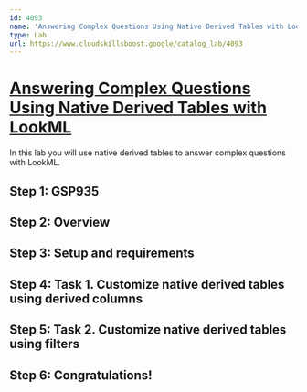 ```yaml
---
id: 4093
name: 'Answering Complex Questions Using Native Derived Tables with LookML'
type: Lab
url: https://www.cloudskillsboost.google/catalog_lab/4093
---
```


# [Answering Complex Questions Using Native Derived Tables with LookML](https://www.cloudskillsboost.google/catalog_lab/4093)

In this lab you will use native derived tables to answer complex questions with LookML.

## Step 1: GSP935

## Step 2: Overview

## Step 3: Setup and requirements

## Step 4: Task 1. Customize native derived tables using derived columns

## Step 5: Task 2. Customize native derived tables using filters

## Step 6: Congratulations!
